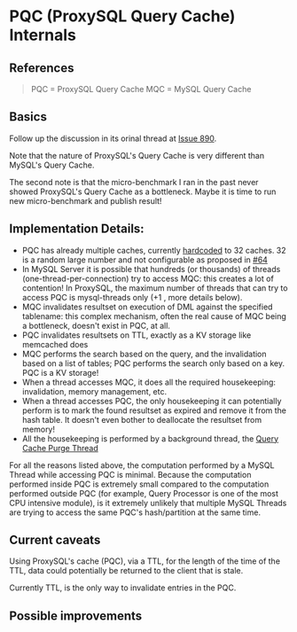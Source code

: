 # PQC (ProxySQL Query Cache) Internals

## References

> PQC = ProxySQL Query Cache
> MQC = MySQL Query Cache


## Basics

Follow up the discussion in its orinal thread at [Issue 890](https://github.com/sysown/proxysql/issues/890).

Note that the nature of ProxySQL's Query Cache is very different than MySQL's Query Cache.

The second note is that the micro-benchmark I ran in the past never showed ProxySQL's Query Cache as a bottleneck. Maybe it is time to run new micro-benchmark and publish result!


## Implementation Details:


- PQC has already multiple caches, currently [hardcoded](https://github.com/sysown/proxysql/blob/master/include/query_cache.hpp#L8) to 32 caches. 32 is a random large number and not configurable as proposed in [#64](https://github.com/sysown/proxysql/issues/64)
- In MySQL Server it is possible that hundreds (or thousands) of threads (one-thread-per-connection) try to access MQC: this creates a lot of contention! In ProxySQL, the maximum number of threads that can try to access PQC is mysql-threads only (+1 , more details below).
- MQC invalidates resultset on execution of DML against the specified tablename: this complex mechanism, often the real cause of MQC being a bottleneck, doesn't exist in PQC, at all.
- PQC invalidates resultsets on TTL, exactly as a KV storage like memcached does
- MQC performs the search based on the query, and the invalidation based on a list of tables; PQC performs the search only based on a key. PQC is a KV storage!
- When a thread accesses MQC, it does all the required housekeeping: invalidation, memory management, etc.
- When a thread accesses PQC, the only housekeeping it can potentially perform is to mark the found resultset as expired and remove it from the hash table. It doesn't even bother to deallocate the resultset from memory!
- All the housekeeping is performed by a background thread, the [Query Cache Purge Thread](https://github.com/sysown/proxysql/blob/master/doc/query_cache.md#purging-thread)

For all the reasons listed above, the computation performed by a MySQL Thread while accessing PQC is minimal. 
Because the computation performed inside PQC is extremely small compared to the computation performed outside PQC (for example, 
Query Processor is one of the most CPU intensive module), is it extremely unlikely that multiple MySQL Threads are trying to 
access the same PQC's hash/partition at the same time.

## Current caveats

Using ProxySQL's cache (PQC), via a TTL, for the length of the time of the TTL, data could potentially be returned to the client that is stale.

Currently TTL, is the only way to invalidate entries in the PQC. 

## Possible improvements

